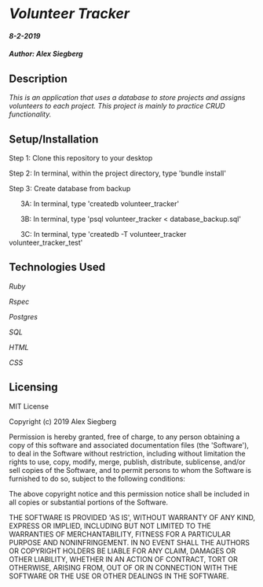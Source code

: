 # _Volunteer Tracker_

#### _8-2-2019_

#### _Author: Alex Siegberg_

## Description

_This is an application that uses a database to store projects and assigns volunteers to each project. This project is mainly to practice CRUD functionality._

## Setup/Installation

Step 1: Clone this repository to your desktop

Step 2: In terminal, within the project directory, type 'bundle install'

Step 3: Create database from backup

&nbsp;&nbsp;&nbsp;&nbsp;&nbsp;&nbsp;3A: In terminal, type 'createdb volunteer_tracker'

&nbsp;&nbsp;&nbsp;&nbsp;&nbsp;&nbsp;3B: In terminal, type 'psql volunteer_tracker < database_backup.sql'

&nbsp;&nbsp;&nbsp;&nbsp;&nbsp;&nbsp;3C: In terminal, type 'createdb -T volunteer_tracker volunteer_tracker_test'

## Technologies Used

_Ruby_

_Rspec_

_Postgres_

_SQL_

_HTML_

_CSS_

## Licensing

MIT License

Copyright (c) 2019 Alex Siegberg

Permission is hereby granted, free of charge, to any person obtaining a copy
of this software and associated documentation files (the 'Software'), to deal
in the Software without restriction, including without limitation the rights
to use, copy, modify, merge, publish, distribute, sublicense, and/or sell
copies of the Software, and to permit persons to whom the Software is
furnished to do so, subject to the following conditions:

The above copyright notice and this permission notice shall be included in all
copies or substantial portions of the Software.

THE SOFTWARE IS PROVIDED 'AS IS', WITHOUT WARRANTY OF ANY KIND, EXPRESS OR
IMPLIED, INCLUDING BUT NOT LIMITED TO THE WARRANTIES OF MERCHANTABILITY,
FITNESS FOR A PARTICULAR PURPOSE AND NONINFRINGEMENT. IN NO EVENT SHALL THE
AUTHORS OR COPYRIGHT HOLDERS BE LIABLE FOR ANY CLAIM, DAMAGES OR OTHER
LIABILITY, WHETHER IN AN ACTION OF CONTRACT, TORT OR OTHERWISE, ARISING FROM,
OUT OF OR IN CONNECTION WITH THE SOFTWARE OR THE USE OR OTHER DEALINGS IN THE
SOFTWARE.
